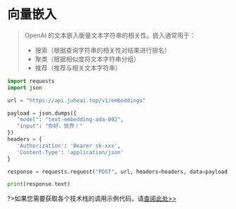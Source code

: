 # 向量嵌入

>OpenAI 的文本嵌入衡量文本字符串的相关性。嵌入通常用于：
>- 搜索（根据查询字符串的相关性对结果进行排名）
>- 聚类（根据相似度将文本字符串分组）
>- 推荐（推荐与相关文本字符串）

```python
import requests
import json

url = "https://api.juheai.top/v1/embeddings"

payload = json.dumps({
   "model": "text-embedding-ada-002",
   "input": "你好，世界！"
})
headers = {
   'Authorization': 'Bearer sk-xxx',
   'Content-Type': 'application/json'
}

response = requests.request("POST", url, headers=headers, data=payload)

print(response.text)
```

?>如果您需要获取各个技术栈的调用示例代码，请[查阅此处>>](https://juheai.apifox.cn/)
